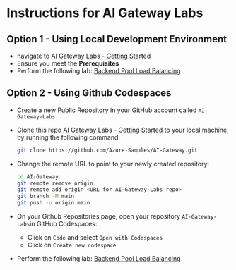 # Instructions for AI Gateway Labs

## Option 1 - Using Local Development Environment

- navigate to [AI Gateway Labs - Getting Started](https://github.com/Azure-Samples/AI-Gateway?tab=readme-ov-file#-getting-started)
- Ensure you meet the **Prerequisites**
- Perform the following lab: [Backend Pool Load Balancing](https://github.com/Azure-Samples/AI-Gateway/blob/main/labs/backend-pool-load-balancing/backend-pool-load-balancing.ipynb) 

## Option 2 - Using Github Codespaces

- Create a new Public Repository in your GitHub account called `AI-Gateway-Labs`
- Clone this repo [AI Gateway Labs - Getting Started](https://github.com/Azure-Samples/AI-Gateway?tab=readme-ov-file#-getting-started) to your local machine, by running the following command:

  ```bash
  git clone https://github.com/Azure-Samples/AI-Gateway.git
  ```

- Change the remote URL to point to your newly created repository:

  ```bash
  cd AI-Gateway
  git remote remove origin
  git remote add origin <URL for AI-Gateway-Labs repo>
  git branch -M main
  git push -u origin main
  ```

- On your Github Repositories page, open your repository `AI-Gateway-Labs`in GitHub Codespaces:
    - Click on `Code` and select `Open with Codespaces`
    - Click on `Create new codespace`

- Perform the following lab: [Backend Pool Load Balancing](labs/backend-pool-load-balancing/backend-pool-load-balancing.ipynb)
